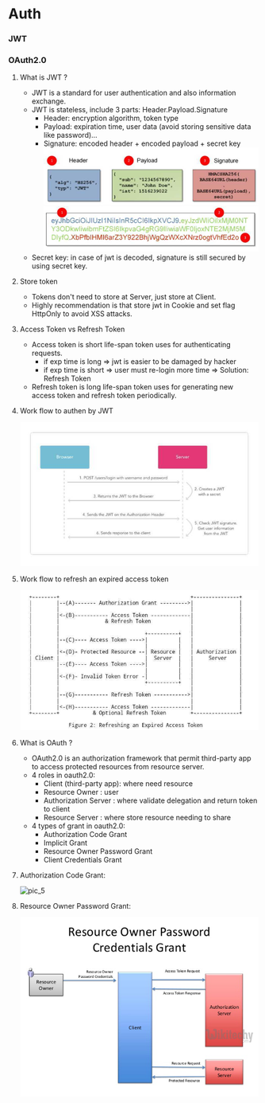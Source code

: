 # Auth

### JWT
### OAuth2.0

1. What is JWT ?
    - JWT is a standard for user authentication and also information exchange.
    - JWT is stateless, include 3 parts: Header.Payload.Signature
      + Header: encryption algorithm, token type
      + Payload: expiration time, user data (avoid storing sensitive data like password)...
      + Signature: encoded header + encoded payload + secret key 
    ![pic_1](https://github.com/nhatlamitus99/LearningGolang/blob/main/image/IMG_20201030_095936.jpg) 
       ![pic_2](https://github.com/nhatlamitus99/LearningGolang/blob/main/image/IMG_20201030_095925.jpg)
    - Secret key: in case of jwt is decoded, signature is still secured by using secret key. 
    
2. Store token
    - Tokens don't need to store at Server, just store at Client.
    - Highly recommendation is that store jwt in Cookie and set flag HttpOnly to avoid XSS attacks.
    
3. Access Token vs Refresh Token
      + Access token is short life-span token uses for authenticating requests.
        - if exp time is long => jwt is easier to be damaged by hacker
        - if exp time is short => user must re-login more time
        => Solution: Refresh Token
      + Refresh token is long life-span token uses for generating new access token and refresh token periodically.

4. Work flow to authen by JWT

      ![pic_3](https://github.com/nhatlamitus99/LearningGolang/blob/main/image/Screenshot_2020-10-30-11-08-53-22.jpg)
      
5. Work flow to refresh an expired access token
    
      ![pic-4](https://github.com/nhatlamitus99/LearningGolang/blob/main/image/Screenshot_2020-10-30-17-54-31-64.jpg)

6. What is OAuth ?
    - OAuth2.0 is an authorization framework that permit third-party app to access protected resources from resource server.
    - 4 roles in oauth2.0:
        + Client (third-party app): where need resource
        + Resource Owner : user
        + Authorization Server : where validate delegation and return token to client
        + Resource Server : where store resource needing to share
    - 4 types of grant in oauth2.0:
        + Authorization Code Grant
        + Implicit Grant
        + Resource Owner Password Grant
        + Client Credentials Grant
        
      
7. Authorization Code Grant:

      ![pic_5](https://raw.githubusercontent.com/peter-evans/kong-oauth2-consent-app/master/resources/authorization-code-grant.png)
      
8. Resource Owner Password Grant:

      ![pic_6](https://github.com/nhatlamitus99/LearningGolang/blob/main/image/oauth-2.0-resource-owner-password%20credentials-grant-process.png)
      
    
